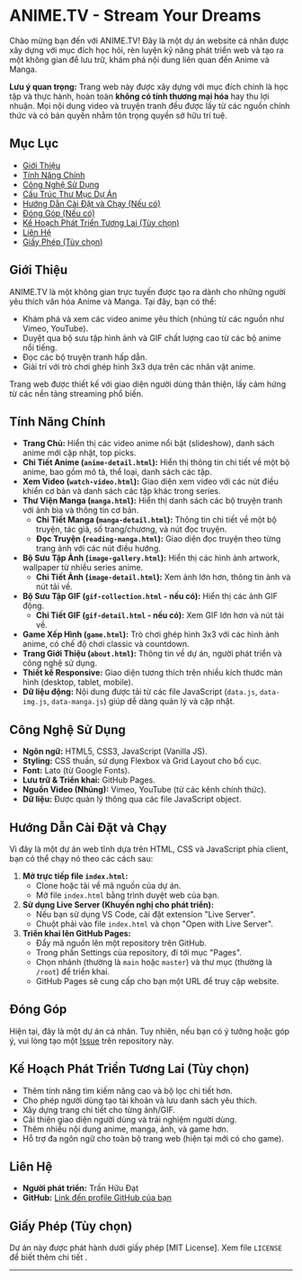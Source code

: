 # ANIME.TV - Stream Your Dreams

Chào mừng bạn đến với ANIME.TV! Đây là một dự án website cá nhân được xây dựng với mục đích học hỏi, rèn luyện kỹ năng phát triển web và tạo ra một không gian để lưu trữ, khám phá nội dung liên quan đến Anime và Manga.

**Lưu ý quan trọng:** Trang web này được xây dựng với mục đích chính là học tập và thực hành, hoàn toàn **không có tính thương mại hóa** hay thu lợi nhuận. Mọi nội dung video và truyện tranh đều được lấy từ các nguồn chính thức và có bản quyền nhằm tôn trọng quyền sở hữu trí tuệ.

## Mục Lục

*   [Giới Thiệu](#giới-thiệu)
*   [Tính Năng Chính](#tính-năng-chính)
*   [Công Nghệ Sử Dụng](#công-nghệ-sử-dụng)
*   [Cấu Trúc Thư Mục Dự Án](#cấu-trúc-thư-mục-dự-án)
*   [Hướng Dẫn Cài Đặt và Chạy (Nếu có)](#hướng-dẫn-cài-đặt-và-chạy)
*   [Đóng Góp (Nếu có)](#đóng-góp)
*   [Kế Hoạch Phát Triển Tương Lai (Tùy chọn)](#kế-hoạch-phát-triển-tương-lai)
*   [Liên Hệ](#liên-hệ)
*   [Giấy Phép (Tùy chọn)](#giấy-phép)

## Giới Thiệu

ANIME.TV là một không gian trực tuyến được tạo ra dành cho những người yêu thích văn hóa Anime và Manga. Tại đây, bạn có thể:

*   Khám phá và xem các video anime yêu thích (nhúng từ các nguồn như Vimeo, YouTube).
*   Duyệt qua bộ sưu tập hình ảnh và GIF chất lượng cao từ các bộ anime nổi tiếng.
*   Đọc các bộ truyện tranh hấp dẫn.
*   Giải trí với trò chơi ghép hình 3x3 dựa trên các nhân vật anime.

Trang web được thiết kế với giao diện người dùng thân thiện, lấy cảm hứng từ các nền tảng streaming phổ biến.

## Tính Năng Chính

*   **Trang Chủ:** Hiển thị các video anime nổi bật (slideshow), danh sách anime mới cập nhật, top picks.
*   **Chi Tiết Anime (`anime-detail.html`):** Hiển thị thông tin chi tiết về một bộ anime, bao gồm mô tả, thể loại, danh sách các tập.
*   **Xem Video (`watch-video.html`):** Giao diện xem video với các nút điều khiển cơ bản và danh sách các tập khác trong series.
*   **Thư Viện Manga (`manga.html`):** Hiển thị danh sách các bộ truyện tranh với ảnh bìa và thông tin cơ bản.
    *   **Chi Tiết Manga (`manga-detail.html`):** Thông tin chi tiết về một bộ truyện, tác giả, số trang/chương, và nút đọc truyện.
    *   **Đọc Truyện (`reading-manga.html`):** Giao diện đọc truyện theo từng trang ảnh với các nút điều hướng.
*   **Bộ Sưu Tập Ảnh (`image-gallery.html`):** Hiển thị các hình ảnh artwork, wallpaper từ nhiều series anime.
    *   **Chi Tiết Ảnh (`image-detail.html`):** Xem ảnh lớn hơn, thông tin ảnh và nút tải về.
*   **Bộ Sưu Tập GIF (`gif-collection.html` - nếu có):** Hiển thị các ảnh GIF động.
    *   **Chi Tiết GIF (`gif-detail.html` - nếu có):** Xem GIF lớn hơn và nút tải về.
*   **Game Xếp Hình (`game.html`):** Trò chơi ghép hình 3x3 với các hình ảnh anime, có chế độ chơi classic và countdown.
*   **Trang Giới Thiệu (`about.html`):** Thông tin về dự án, người phát triển và công nghệ sử dụng.
*   **Thiết kế Responsive:** Giao diện tương thích trên nhiều kích thước màn hình (desktop, tablet, mobile).
*   **Dữ liệu động:** Nội dung được tải từ các file JavaScript (`data.js`, `data-img.js`, `data-manga.js`) giúp dễ dàng quản lý và cập nhật.

## Công Nghệ Sử Dụng

*   **Ngôn ngữ:** HTML5, CSS3, JavaScript (Vanilla JS).
*   **Styling:** CSS thuần, sử dụng Flexbox và Grid Layout cho bố cục.
*   **Font:** Lato (từ Google Fonts).
*   **Lưu trữ & Triển khai:** GitHub Pages.
*   **Nguồn Video (Nhúng):** Vimeo, YouTube (từ các kênh chính thức).
*   **Dữ liệu:** Được quản lý thông qua các file JavaScript object.


## Hướng Dẫn Cài Đặt và Chạy

Vì đây là một dự án web tĩnh dựa trên HTML, CSS và JavaScript phía client, bạn có thể chạy nó theo các cách sau:

1.  **Mở trực tiếp file `index.html`:**
    *   Clone hoặc tải về mã nguồn của dự án.
    *   Mở file `index.html` bằng trình duyệt web của bạn.
2.  **Sử dụng Live Server (Khuyến nghị cho phát triển):**
    *   Nếu bạn sử dụng VS Code, cài đặt extension "Live Server".
    *   Chuột phải vào file `index.html` và chọn "Open with Live Server".
3.  **Triển khai lên GitHub Pages:**
    *   Đẩy mã nguồn lên một repository trên GitHub.
    *   Trong phần Settings của repository, đi tới mục "Pages".
    *   Chọn nhánh (thường là `main` hoặc `master`) và thư mục (thường là `/root`) để triển khai.
    *   GitHub Pages sẽ cung cấp cho bạn một URL để truy cập website.

## Đóng Góp

Hiện tại, đây là một dự án cá nhân. Tuy nhiên, nếu bạn có ý tưởng hoặc góp ý, vui lòng tạo một [Issue](https://github.com/TranHuuDat2004/anime.tv/issues) trên repository này.

## Kế Hoạch Phát Triển Tương Lai (Tùy chọn)

*   Thêm tính năng tìm kiếm nâng cao và bộ lọc chi tiết hơn.
*   Cho phép người dùng tạo tài khoản và lưu danh sách yêu thích.
*   Xây dựng trang chi tiết cho từng ảnh/GIF.
*   Cải thiện giao diện người dùng và trải nghiệm người dùng.
*   Thêm nhiều nội dung anime, manga, ảnh, và game hơn.
*   Hỗ trợ đa ngôn ngữ cho toàn bộ trang web (hiện tại mới có cho game).

## Liên Hệ

*   **Người phát triển:** Trần Hữu Đạt
*   **GitHub:** [Link đến profile GitHub của bạn](https://github.com/TranHuuDat2004)
<!-- *   **Email:** [Địa chỉ email của bạn (nếu muốn)] -->

## Giấy Phép (Tùy chọn)

Dự án này được phát hành dưới giấy phép [MIT License]. Xem file `LICENSE` để biết thêm chi tiết .

---